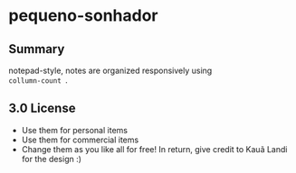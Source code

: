 # pequeno-sonhador
## Summary
notepad-style, notes are organized responsively using <code> collumn-count </code>.

## 3.0 License
- Use them for personal items
- Use them for commercial items
- Change them as you like
all for free!
In return, give credit to Kauã Landi for the design :)
